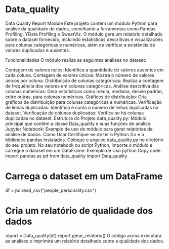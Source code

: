 # Data_quality
Data Quality Report Module
Este projeto contém um módulo Python para análise da qualidade de dados, semelhante a ferramentas como Pandas Profiling, YData Profiling e SweetViz. O módulo gera um relatório detalhado sobre o dataset fornecido, incluindo estatísticas descritivas e visualizações para colunas categóricas e numéricas, além de verificar a existência de valores duplicados e ausentes.

Funcionalidades
O módulo realiza as seguintes análises no dataset:

Contagem de valores nulos: Identifica a quantidade de valores ausentes em cada coluna.
Contagem de valores únicos: Mostra o número de valores únicos por coluna.
Distribuição de colunas categóricas: Realiza a contagem de frequência dos valores em colunas categóricas.
Análise descritiva das colunas numéricas: Gera estatísticas como média, mediana, desvio padrão, entre outras, para colunas numéricas.
Gráficos de distribuição: Cria gráficos de distribuição para colunas categóricas e numéricas.
Verificação de linhas duplicadas: Identifica e conta o número de linhas duplicadas no dataset.
Verificação de colunas duplicadas: Verifica se há colunas duplicadas no dataset.
Estrutura do Projeto
data_quality.py: Módulo principal que contém a classe Data_quality e suas funções de análise.
Jupyter Notebook: Exemplo de uso do módulo para gerar relatórios de análise de dados.
Como Usar
Certifique-se de ter o Python 3.x e a biblioteca pandas instalados.
Coloque o arquivo data_quality.py no diretório do seu projeto.
No seu notebook ou script Python, importe o módulo e carregue o dataset em um DataFrame:
Exemplo de Uso
python
Copy code
import pandas as pd
from data_quality import Data_quality

# Carrega o dataset em um DataFrame
df = pd.read_csv("people_personality.csv")

# Cria um relatório de qualidade dos dados
report = Data_quality(df)
report.gerar_relatorio()
O código acima executará as análises e imprimirá um relatório detalhado sobre a qualidade dos dados.